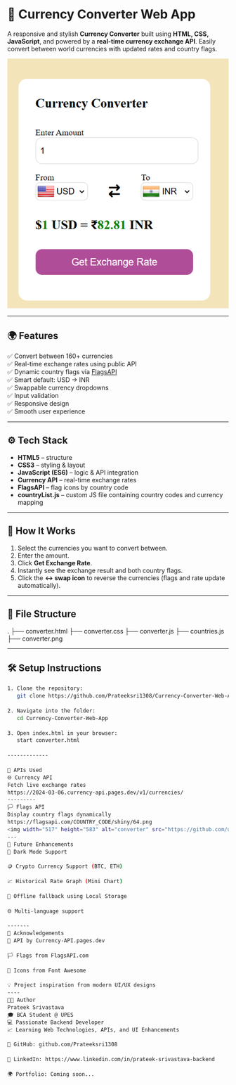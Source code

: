 # 💱 Currency Converter Web App

A responsive and stylish **Currency Converter** built using **HTML, CSS, JavaScript**, and powered by a **real-time currency exchange API**. Easily convert between world currencies with updated rates and country flags.

![Currency Converter UI](./converter.png)

---

## 🌍 Features

✅ Convert between 160+ currencies  
✅ Real-time exchange rates using public API  
✅ Dynamic country flags via [FlagsAPI](https://flagsapi.com)  
✅ Smart default: USD → INR  
✅ Swappable currency dropdowns  
✅ Input validation  
✅ Responsive design  
✅ Smooth user experience

---

## ⚙️ Tech Stack

- **HTML5** – structure  
- **CSS3** – styling & layout  
- **JavaScript (ES6)** – logic & API integration  
- **Currency API** – real-time exchange rates  
- **FlagsAPI** – flag icons by country code  
- **countryList.js** – custom JS file containing country codes and currency mapping

---

## 🚀 How It Works

1. Select the currencies you want to convert between.
2. Enter the amount.
3. Click **Get Exchange Rate**.
4. Instantly see the exchange result and both country flags.
5. Click the **↔️ swap icon** to reverse the currencies (flags and rate update automatically).

-------------
## 📂 File Structure
.
├── converter.html
├── converter.css
├── converter.js
├── countries.js
├── converter.png


---

## 🛠️ Setup Instructions

```bash
1. Clone the repository:
   git clone https://github.com/Prateeksri1308/Currency-Converter-Web-App

2. Navigate into the folder:
   cd Currency-Converter-Web-App

3. Open index.html in your browser:
   start converter.html

-------------

🔗 APIs Used
🌐 Currency API
Fetch live exchange rates
https://2024-03-06.currency-api.pages.dev/v1/currencies/
---------
🏳️ Flags API
Display country flags dynamically
https://flagsapi.com/COUNTRY_CODE/shiny/64.png
<img width="517" height="583" alt="converter" src="https://github.com/user-attachments/assets/93ed9920-006d-4915-a558-012ea48633bb" />
---
🔮 Future Enhancements
🌙 Dark Mode Support

🪙 Crypto Currency Support (BTC, ETH)

📈 Historical Rate Graph (Mini Chart)

💾 Offline fallback using Local Storage

🌐 Multi-language support

-------
🙌 Acknowledgements
🔁 API by Currency-API.pages.dev

🏳️ Flags from FlagsAPI.com

🧠 Icons from Font Awesome

💡 Project inspiration from modern UI/UX designs
----
🧑‍💻 Author
Prateek Srivastava
🎓 BCA Student @ UPES
💻 Passionate Backend Developer
📈 Learning Web Technologies, APIs, and UI Enhancements

🔗 GitHub: github.com/Prateeksri1308

🔗 LinkedIn: https://www.linkedin.com/in/prateek-srivastava-backend

🌍 Portfolio: Coming soon...
